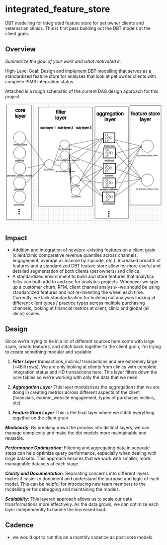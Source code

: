 # integrated_feature_store
DBT modelling for integrated feature store for pet owner clients and veternarian clinics. This is first pass building out the DBT models at the client grain.

## Overview
_Summarize the goal of your work and what motivated it._

High-Level Goal: Design and implement DBT modelling that serves as a standardized feature store for analyses that look at pet owner clients with complete PIMS integration status. 

Attached is a rough schematic of the current DAG design approach for this project.

<img width="827" alt="proposed_lineage_diagram" src="./proposed_lineage_diagram.png">


## Impact
- Addition and integration of new/pre-existing features on a client grain (client/clinic comparative revenue quantiles across channels, engagement, average us income by zipcode, etc.). Increased breadth of features and a standardized DBT feature store allow for more useful and detailed segmentation of both clients (pet owners) and clinics.
- A standardized environment to build and store features that analytics folks can both add to and use for analytics projects. Whenever we spin up a customer churn, RFM, client channel analysis--we should be using standardized features and not re-inventing the wheel each time. Currently, we lack standardization for building out analyses looking at different client types / practice types across multiple purchasing channels, looking at financial metrics at client, clinic and global (all clinic) scales. 

## Design
Since we're trying to tie in a lot of different sources here some with large scale, create features, and stitch back together to the client grain, I'm trying to create something modular and scalable 
1. ***Filter Layer***
transactions_inclinic/ transactions and are extremely large (~4Bill rows). We are only looking at clients from clinics with complete integration status and HD transactions here. This layer filters down the core tables so we're working with only the data that we need.

2. ***Aggregation Layer***
This layer modularizes the aggregations that we are doing in creating metrics across different aspects of the client (financials, ecomm_website engagement, types of purchases inclinic, etc)

3. ***Feature Store Layer***
This is the final layer where we stitch everything together on the client grain


***Modularity***: By breaking down the process into distinct layers, we can manage complexity and make the dbt models more maintainable and reusable. 

***Performance Optimization***: Filtering and aggregating data in separate steps can help optimize query performance, especially when dealing with large datasets. This approach ensures that we work with smaller, more manageable datasets at each stage.

***Clarity and Documentation***: Separating concerns into different layers makes it easier to document and understand the purpose and logic of each model. This can be helpful for introducing new team members to the modelling or for debugging and maintaining the models.

***Scalability***: This layered approach allows us to scale our data transformations more effectively. As the data grows, we can optimize each layer independently to handle the increased load. 


## Cadence
- we would opt to run this on a monthly cadence as post-core models.
